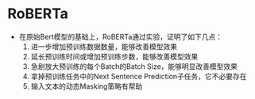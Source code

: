 # RoBERTa

- 在原始Bert模型的基础上，RoBERTa通过实验，证明了如下几点：
    1. 进一步增加预训练数据数量，能够改善模型效果
    2. 延长预训练时间或增加预训练步数，能够改善模型效果
    3. 急剧放大预训练的每个Batch的Batch Size，能够明显改善模型效果
    4. 拿掉预训练任务中的Next Sentence Prediction子任务，它不必要存在
    5. 输入文本的动态Masking策略有帮助